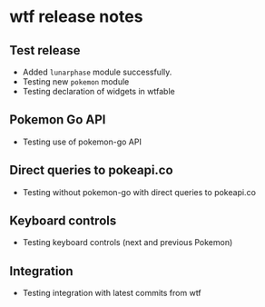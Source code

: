 # wtf release notes

## Test release

- Added `lunarphase` module successfully.
- Testing new `pokemon` module
- Testing declaration of widgets in wtfable

## Pokemon Go API

- Testing use of pokemon-go API

## Direct queries to pokeapi.co

- Testing without pokemon-go with direct queries to pokeapi.co

## Keyboard controls

- Testing keyboard controls (next and previous Pokemon)

## Integration

- Testing integration with latest commits from wtf
